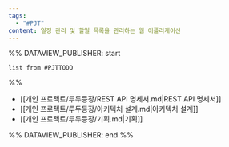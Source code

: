 ```yaml
---
tags:
  - "#PJT"
content: 일정 관리 및 할일 목록을 관리하는 웹 어플리케이션
---
```




%% DATAVIEW_PUBLISHER: start
```dataview
list from #PJTTODO
```
%%

- [[개인 프로젝트/투두등장/REST API 명세서.md|REST API 명세서]]
- [[개인 프로젝트/투두등장/아키텍처 설계.md|아키텍처 설계]]
- [[개인 프로젝트/투두등장/기획.md|기획]]

%% DATAVIEW_PUBLISHER: end %%


